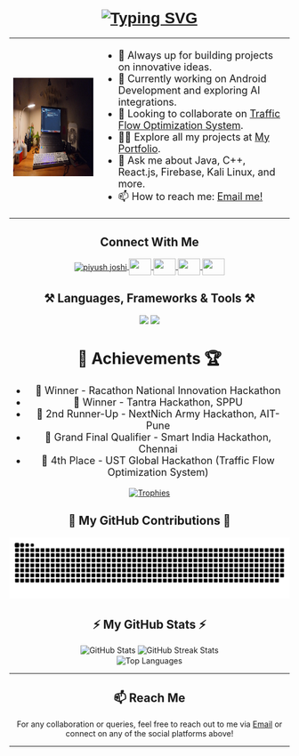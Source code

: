 <p align="center">
  <h1 align="center" style="font-family: 'Fira Code', sans-serif; color: #ff6347">
    <a href="https://git.io/typing-svg"><img src="https://readme-typing-svg.herokuapp.com?font=Fira+Code&pause=1000&random=false&width=435&lines=%F0%9F%91%8B+Hi+!!%2CThere;+I'am+Piyush+Joshi+%F0%9F%99%8B%E2%80%8D%E2%99%82%EF%B8%8F;Btech+Computer+Science+[Third+Year]" alt="Typing SVG" /></a>
  </h1>
</p>

<!-- Introduction -->
<table style="margin-top: 0px" align="center">
  <tr>
    <td>
      <img src="images/WhatsApp Image 2024-07-08 at 9.59.51 PM (2).jpeg" alt="Profile Image" width="400px" height="177px" />
    </td>
    <td>
      <ul style="font-size: 18px;">
        <li>🤝 Always up for building projects on innovative ideas.</li>
        <li>🔭 Currently working on Android Development and exploring AI integrations.</li>
        <li>👯 Looking to collaborate on <a href="https://github.com/Tech-Tribe/Traffic-Flow-Optimization-System">Traffic Flow Optimization System</a>.</li>
        <li>👨‍💻 Explore all my projects at <a href="https://piyush-joshi1.github.io/Profilo_Piyush/">My Portfolio</a>.</li>
        <li>💬 Ask me about Java, C++, React.js, Firebase, Kali Linux, and more.</li>
        <li>📫 How to reach me: <a href="mailto:piyushaundhekar@gmail.com?subject=Can%20you%20help%20me?">Email me!</a></li>
      </ul>
    </td>
  </tr>
</table>

<!-- Connect with me -->
<div align="center">
  <h2>Connect With Me</h2>
  <p align="center">
    <a href="https://x.com/PiyushJosh7588" target="_blank">
      <img align="center" src="https://raw.githubusercontent.com/rahuldkjain/github-profile-readme-generator/master/src/images/icons/Social/twitter.svg" alt="piyush joshi" height="30" width="40" />
    </a>
    <a href="https://www.linkedin.com/in/piyush-joshi-81403925a" target="_blank">
      <img align="center" src="https://raw.githubusercontent.com/rahuldkjain/github-profile-readme-generator/master/src/images/icons/Social/linked-in-alt.svg" height="30" width="40" />
    </a>
    <a href="https://piyush-joshi1.github.io/Profilo_Piyush/" target="_blank">
      <img align="center" src="https://raw.githubusercontent.com/rahuldkjain/github-profile-readme-generator/master/src/images/icons/Social/facebook.svg" height="30" width="40" />
    </a>
    <a href="https://www.instagram.com/piyush_joshi30" target="_blank">
      <img align="center" src="https://raw.githubusercontent.com/rahuldkjain/github-profile-readme-generator/master/src/images/icons/Social/instagram.svg" height="30" width="40" />
    </a>
    <a href="https://www.youtube.com/channel/UC3n5p41I3yPMZO_5yGeMfYw" target="_blank">
      <img align="center" src="https://raw.githubusercontent.com/rahuldkjain/github-profile-readme-generator/master/src/images/icons/Social/youtube.svg" height="30" width="40" />
    </a>
  </p>
</div>

<!-- Languages & Tools -->
<h2 align="center">⚒️ Languages, Frameworks & Tools ⚒️</h2>
<div align="center">
  <img src="https://skillicons.dev/icons?i=react,bootstrap,mui,html,css,vscode,github,figma,tailwind,git,r" />
  <img src="https://skillicons.dev/icons?i=nodejs,python,javascript,typescript,express,firebase,mongodb,c,java,nextjs,mysql,flask" />
</div>

<!-- Achievements -->
<h1 align="center">🥇 Achievements 🏆</h1>
<ul style="font-size: 18px; text-align: center;">
  <li>🥇 Winner - Racathon National Innovation Hackathon</li>
  <li>🥇 Winner - Tantra Hackathon, SPPU</li>
  <li>🥈 2nd Runner-Up - NextNich Army Hackathon, AIT-Pune</li>
  <li>🥉 Grand Final Qualifier - Smart India Hackathon, Chennai</li>
  <li>🎯 4th Place - UST Global Hackathon (Traffic Flow Optimization System)</li>
 
</ul>

<!-- GitHub Trophies -->
<p align="center">
  <a href="https://github.com/ryo-ma/github-profile-trophy">
    <img src="https://github-profile-trophy.vercel.app/?username=PIYUSH-JOSHI1&theme=radical&no-frame=false&no-bg=true&margin-w=4" alt="Trophies" />
  </a>
</p>

<!-- Contributions -->
<div align="center">
  <h2>🐍 My GitHub Contributions 🐍</h2>
  <img alt="snake eating my contributions" src="https://raw.githubusercontent.com/salesp07/salesp07/output/github-contribution-grid-snake.svg" />
</div>

<!-- Stats -->
<h2 align="center">⚡ My GitHub Stats ⚡</h2>
<div align="center">
  <img width="390" src="https://github-readme-stats.vercel.app/api?username=piyush-joshi1&theme=tokyonight&show_icons=true&hide_border=true&count_private=true" alt="GitHub Stats" />
  <img width="390" src="https://github-readme-streak-stats.herokuapp.com/?user=piyush-joshi1&theme=tokyonight&hide_border=true" alt="GitHub Streak Stats" />
  <br />
  <img width="325" align="center" src="https://github-readme-stats.vercel.app/api/top-langs/?username=piyush-joshi1&theme=tokyonight&show_icons=true&hide_border=true&layout=compact" alt="Top Languages" />
</div>

<!-- Contact -->
<hr />
<h2 align="center">📫 Reach Me</h2>
<p align="center">For any collaboration or queries, feel free to reach out to me via <a href="mailto:piyushaundhekar@gmail.com">Email</a> or connect on any of the social platforms above!</p>

<hr />

